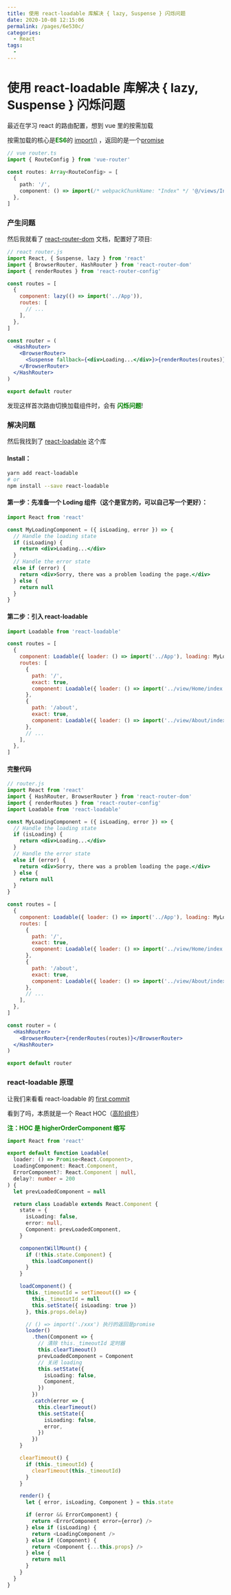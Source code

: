 ```yaml
---
title: 使用 react-loadable 库解决 { lazy, Suspense } 闪烁问题
date: 2020-10-08 12:15:06
permalink: /pages/6e530c/
categories:
  - React
tags:
  -
---
```


# 使用 react-loadable 库解决 { lazy, Suspense } 闪烁问题

最近在学习 react 的路由配置，想到 vue 里的按需加载

按需加载的核心是<span style="color: green;font-weight: bold;">ES6</span>的 [import()](https://es6.ruanyifeng.com/#docs/module-loader) ，返回的是一个[promise](https://es6.ruanyifeng.com/#docs/promise)

```typescript
// vue router.ts
import { RouteConfig } from 'vue-router'

const routes: Array<RouteConfig> = [
  {
    path: '/',
    component: () => import(/* webpackChunkName: "Index" */ '@/views/Index'),
  },
]
```

<!-- more -->

### 产生问题

然后我就看了 [react-router-dom](https://reactrouter.com/web/guides/quick-start) 文档，配置好了项目:

```jsx
// react router.js
import React, { Suspense, lazy } from 'react'
import { BrowserRouter, HashRouter } from 'react-router-dom'
import { renderRoutes } from 'react-router-config'

const routes = [
  {
    component: lazy(() => import('../App')),
    routes: [
      // ...
    ],
  },
]

const router = (
  <HashRouter>
    <BrowserRouter>
      <Suspense fallback={<div>Loading...</div>}>{renderRoutes(routes)}</Suspense>
    </BrowserRouter>
  </HashRouter>
)

export default router
```

发现这样首次路由切换加载组件时，会有 <span style="color: green;font-weight: bold;">闪烁问题</span>!

### 解决问题

然后我找到了 [react-loadable](https://github.com/jamiebuilds/react-loadable) 这个库

#### Install：

```bash
yarn add react-loadable
# or
npm install --save react-loadable
```

#### 第一步：先准备一个 Loding 组件（这个是官方的，可以自己写一个更好）：

```jsx
import React from 'react'

const MyLoadingComponent = ({ isLoading, error }) => {
  // Handle the loading state
  if (isLoading) {
    return <div>Loading...</div>
  }
  // Handle the error state
  else if (error) {
    return <div>Sorry, there was a problem loading the page.</div>
  } else {
    return null
  }
}
```

#### 第二步：引入 react-loadable

```jsx
import Loadable from 'react-loadable'

const routes = [
  {
    component: Loadable({ loader: () => import('../App'), loading: MyLoadingComponent }),
    routes: [
      {
        path: '/',
        exact: true,
        component: Loadable({ loader: () => import('../view/Home/index'), loading: MyLoadingComponent }),
      },
      {
        path: '/about',
        exact: true,
        component: Loadable({ loader: () => import('../view/About/index'), loading: MyLoadingComponent }),
      },
      // ...
    ],
  },
]
```

#### 完整代码

```jsx
// router.js
import React from 'react'
import { HashRouter, BrowserRouter } from 'react-router-dom'
import { renderRoutes } from 'react-router-config'
import Loadable from 'react-loadable'

const MyLoadingComponent = ({ isLoading, error }) => {
  // Handle the loading state
  if (isLoading) {
    return <div>Loading...</div>
  }
  // Handle the error state
  else if (error) {
    return <div>Sorry, there was a problem loading the page.</div>
  } else {
    return null
  }
}

const routes = [
  {
    component: Loadable({ loader: () => import('../App'), loading: MyLoadingComponent }),
    routes: [
      {
        path: '/',
        exact: true,
        component: Loadable({ loader: () => import('../view/Home/index'), loading: MyLoadingComponent }),
      },
      {
        path: '/about',
        exact: true,
        component: Loadable({ loader: () => import('../view/About/index'), loading: MyLoadingComponent }),
      },
      // ...
    ],
  },
]

const router = (
  <HashRouter>
    <BrowserRouter>{renderRoutes(routes)}</BrowserRouter>
  </HashRouter>
)

export default router
```

### react-loadable 原理

让我们来看看 react-loadable 的 [first commit](https://github.com/jamiebuilds/react-loadable/commit/7dc909e8693b313478a1d34ad504de98a587389e)

看到了吗，本质就是一个 React HOC（[高阶组件](https://zh-hans.reactjs.org/docs/higher-order-components.html)）

<span style="color: green;font-weight: bold;">注：HOC 是 higherOrderComponent 缩写</span>

```typescript
import React from 'react'

export default function Loadable(
  loader: () => Promise<React.Component>,
  LoadingComponent: React.Component,
  ErrorComponent?: React.Component | null,
  delay?: number = 200
) {
  let prevLoadedComponent = null

  return class Loadable extends React.Component {
    state = {
      isLoading: false,
      error: null,
      Component: prevLoadedComponent,
    }

    componentWillMount() {
      if (!this.state.Component) {
        this.loadComponent()
      }
    }

    loadComponent() {
      this._timeoutId = setTimeout(() => {
        this._timeoutId = null
        this.setState({ isLoading: true })
      }, this.props.delay)

      // () => import('./xxx') 执行的返回是promise
      loader()
        .then(Component => {
          // 清除 this._timeoutId 定时器
          this.clearTimeout()
          prevLoadedComponent = Component
          // 关闭 loading
          this.setState({
            isLoading: false,
            Component,
          })
        })
        .catch(error => {
          this.clearTimeout()
          this.setState({
            isLoading: false,
            error,
          })
        })
    }

    clearTimeout() {
      if (this._timeoutId) {
        clearTimeout(this._timeoutId)
      }
    }

    render() {
      let { error, isLoading, Component } = this.state

      if (error && ErrorComponent) {
        return <ErrorComponent error={error} />
      } else if (isLoading) {
        return <LoadingComponent />
      } else if (Component) {
        return <Component {...this.props} />
      } else {
        return null
      }
    }
  }
}
```
